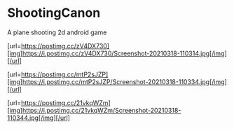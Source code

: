 # ShootingCanon
A plane shooting 2d android game

[url=https://postimg.cc/zV4DX730][img]https://i.postimg.cc/zV4DX730/Screenshot-20210318-110314.jpg[/img][/url]

[url=https://postimg.cc/mtP2sJZP][img]https://i.postimg.cc/mtP2sJZP/Screenshot-20210318-110334.jpg[/img][/url]

[url=https://postimg.cc/21vkqWZm][img]https://i.postimg.cc/21vkqWZm/Screenshot-20210318-110344.jpg[/img][/url]
